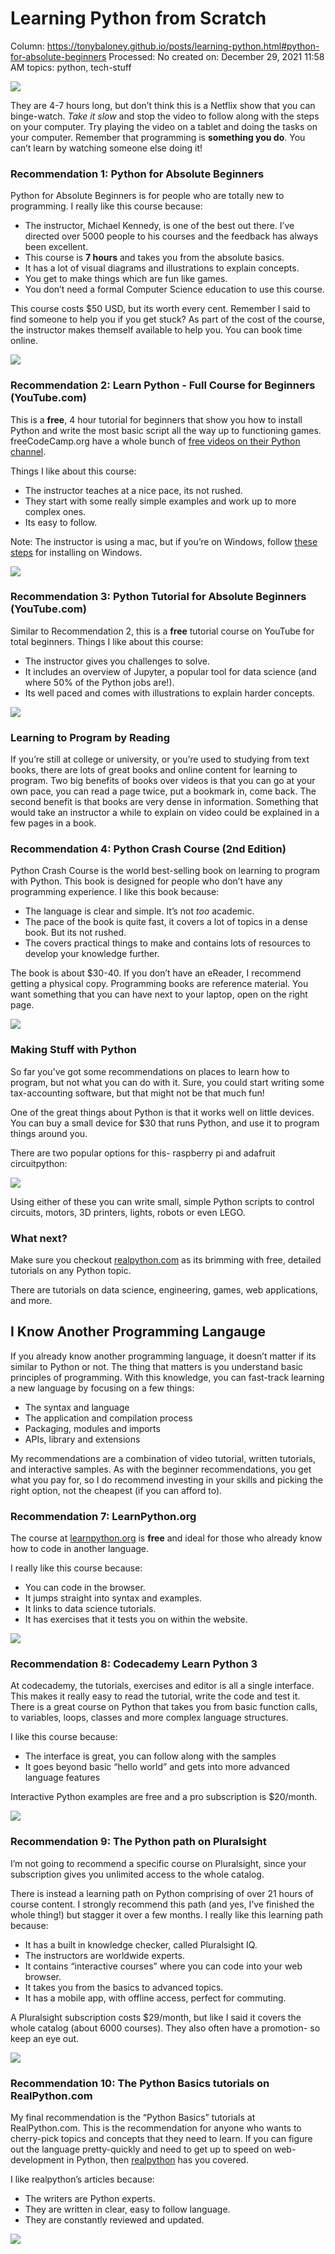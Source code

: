 # Learning Python from Scratch

Column: https://tonybaloney.github.io/posts/learning-python.html#python-for-absolute-beginners
Processed: No
created on: December 29, 2021 11:58 AM
topics: python, tech-stuff

![](Learning%20Python%20from%20Scratch%207a8649c57b774db8909f1aea644dea9d/baking-a-cake.jpeg)

They are 4-7 hours long, but don’t think this is a Netflix show that you can binge-watch. *Take it slow* and stop the video to follow along with the steps on your computer. Try playing the video on a tablet and doing the tasks on your computer. Remember that programming is **something you do**. You can’t learn by watching someone else doing it!

### Recommendation 1: Python for Absolute Beginners

Python for Absolute Beginners is for people who are totally new to programming. I really like this course because:

- The instructor, Michael Kennedy, is one of the best out there. I’ve directed over 5000 people to his courses and the feedback has always been excellent.
- This course is **7 hours** and takes you from the absolute basics.
- It has a lot of visual diagrams and illustrations to explain concepts.
- You get to make things which are fun like games.
- You don’t need a formal Computer Science education to use this course.

This course costs $50 USD, but its worth every cent. Remember I said to find someone to help you if you get stuck? As part of the cost of the course, the instructor makes themself available to help you. You can book time online.

![](Learning%20Python%20from%20Scratch%207a8649c57b774db8909f1aea644dea9d/python-for-absolute-beginners.png)

### Recommendation 2: Learn Python - Full Course for Beginners (YouTube.com)

This is a **free**, 4 hour tutorial for beginners that show you how to install Python and write the most basic script all the way up to functioning games. freeCodeCamp.org have a whole bunch of [free videos on their Python channel](https://www.youtube.com/playlist?list=PLWKjhJtqVAbnqBxcdjVGgT3uVR10bzTEB).

Things I like about this course:

- The instructor teaches at a nice pace, its not rushed.
- They start with some really simple examples and work up to more complex ones.
- Its easy to follow.

Note: The instructor is using a mac, but if you’re on Windows, follow [these steps](https://realpython.com/installing-python/#step-1-download-the-python-3-installer) for installing on Windows.

![](Learning%20Python%20from%20Scratch%207a8649c57b774db8909f1aea644dea9d/freecodecamp.png)

### Recommendation 3: Python Tutorial for Absolute Beginners (YouTube.com)

Similar to Recommendation 2, this is a **free** tutorial course on YouTube for total beginners. Things I like about this course:

- The instructor gives you challenges to solve.
- It includes an overview of Jupyter, a popular tool for data science (and where 50% of the Python jobs are!).
- Its well paced and comes with illustrations to explain harder concepts.

![](Learning%20Python%20from%20Scratch%207a8649c57b774db8909f1aea644dea9d/python-for-beginners-youtube.png)

### Learning to Program by Reading

If you’re still at college or university, or you’re used to studying from text books, there are lots of great books and online content for learning to program. Two big benefits of books over videos is that you can go at your own pace, you can read a page twice, put a bookmark in, come back. The second benefit is that books are very dense in information. Something that would take an instructor a while to explain on video could be explained in a few pages in a book.

### Recommendation 4: Python Crash Course (2nd Edition)

Python Crash Course is the world best-selling book on learning to program with Python. This book is designed for people who don’t have any programming experience. I like this book because:

- The language is clear and simple. It’s not *too* academic.
- The pace of the book is quite fast, it covers a lot of topics in a dense book. But its not rushed.
- The covers practical things to make and contains lots of resources to develop your knowledge further.

The book is about $30-40. If you don’t have an eReader, I recommend getting a physical copy. Programming books are reference material. You want something that you can have next to your laptop, open on the right page.

![](Learning%20Python%20from%20Scratch%207a8649c57b774db8909f1aea644dea9d/pcc2e_cover-front_final.webp)

### Making Stuff with Python

So far you’ve got some recommendations on places to learn how to program, but not what you can do with it. Sure, you could start writing some tax-accounting software, but that might not be that much fun!

One of the great things about Python is that it works well on little devices. You can buy a small device for $30 that runs Python, and use it to program things around you.

There are two popular options for this- raspberry pi and adafruit circuitpython:

![](Learning%20Python%20from%20Scratch%207a8649c57b774db8909f1aea644dea9d/pyportal.jpeg)

Using either of these you can write small, simple Python scripts to control circuits, motors, 3D printers, lights, robots or even LEGO.

### What next?

Make sure you checkout [realpython.com](http://realpython.com/) as its brimming with free, detailed tutorials on any Python topic.

There are tutorials on data science, engineering, games, web applications, and more.

## I Know Another Programming Langauge

If you already know another programming language, it doesn’t matter if its similar to Python or not. The thing that matters is you understand basic principles of programming. With this knowledge, you can fast-track learning a new language by focusing on a few things:

- The syntax and language
- The application and compilation process
- Packaging, modules and imports
- APIs, library and extensions

My recommendations are a combination of video tutorial, written tutorials, and interactive samples. As with the beginner recommendations, you get what you pay for, so I do recommend investing in your skills and picking the right option, not the cheapest (if you can afford to).

### Recommendation 7: LearnPython.org

The course at [learnpython.org](https://www.learnpython.org/) is **free** and ideal for those who already know how to code in another language.

I really like this course because:

- You can code in the browser.
- It jumps straight into syntax and examples.
- It links to data science tutorials.
- It has exercises that it tests you on within the website.

![](Learning%20Python%20from%20Scratch%207a8649c57b774db8909f1aea644dea9d/learnpython-screenshot.png)

### Recommendation 8: Codecademy Learn Python 3

At codecademy, the tutorials, exercises and editor is all a single interface. This makes it really easy to read the tutorial, write the code and test it. There is a great course on Python that takes you from basic function calls, to variables, loops, classes and more complex language structures.

I like this course because:

- The interface is great, you can follow along with the samples
- It goes beyond basic “hello world” and gets into more advanced language features

Interactive Python examples are free and a pro subscription is $20/month.

![](Learning%20Python%20from%20Scratch%207a8649c57b774db8909f1aea644dea9d/codeacademy-screenshot.png)

### Recommendation 9: The Python path on Pluralsight

I’m not going to recommend a specific course on Pluralsight, since your subscription gives you unlimited access to the whole catalog.

There is instead a learning path on Python comprising of over 21 hours of course content. I strongly recommend this path (and yes, I’ve finished the whole thing!) but stagger it over a few months.
 I really like this learning path because:

- It has a built in knowledge checker, called Pluralsight IQ.
- The instructors are worldwide experts.
- It contains “interactive courses” where you can code into your web browser.
- It takes you from the basics to advanced topics.
- It has a mobile app, with offline access, perfect for commuting.

A Pluralsight subscription costs $29/month, but like I said it covers the whole catalog (about 6000 courses). They also often have a promotion- so keep an eye out.

![](Learning%20Python%20from%20Scratch%207a8649c57b774db8909f1aea644dea9d/pluralsight-screenshot.png)

### Recommendation 10: The Python Basics tutorials on RealPython.com

My final recommendation is the “Python Basics” tutorials at RealPython.com. This is the recommendation for anyone who wants to cherry-pick topics and concepts that they need to learn. If you can figure out the language pretty-quickly and need to get up to speed on web-development in Python, then [realpython](https://tonybaloney.github.io/posts/realpython.com) has you covered.

I like realpython’s articles because:

- The writers are Python experts.
- They are written in clear, easy to follow language.
- They are constantly reviewed and updated.

![](Learning%20Python%20from%20Scratch%207a8649c57b774db8909f1aea644dea9d/Newbie_Watermarked.webp)